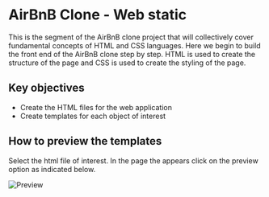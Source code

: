 # AirBnB Clone - Web static
This is the segment of the AirBnB clone project that will collectively cover fundamental concepts of HTML and CSS languages. Here we begin to build the front end of the AirBnB clone step by step. HTML is used to create the structure of the page and CSS is used to create the styling of the page.

## Key objectives

* Create the HTML files for the web application
* Create templates for each object of interest

## How to preview the templates

Select the html file of interest. In the page the appears click on the preview option as indicated below.

![Preview](web_static.preview.png)


